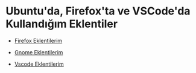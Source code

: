 # Ubuntu'da, Firefox'ta ve VSCode'da Kullandığım Eklentiler

- [Firefox Eklentilerim](https://github.com/kaankaltakkiran/Linux_notlarim/blob/main/faydali_eklentiler/notlarim/firefox_eklentileri.md)

- [Gnome Eklentilerim](https://github.com/kaankaltakkiran/Linux_notlarim/blob/main/faydali_eklentiler/notlarim/gnome_eklentileri.md)

- [Vscode Eklentilerim](https://github.com/kaankaltakkiran/Linux_notlarim/blob/main/faydali_eklentiler/notlarim/vscode_eklentileri.md)
